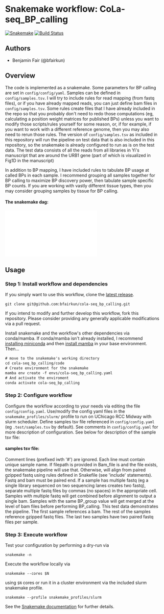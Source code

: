 # Snakemake workflow: CoLa-seq_BP_calling

[![Snakemake](https://img.shields.io/badge/snakemake-≥6.1.0-brightgreen.svg)](https://snakemake.bitbucket.io)
[![Build Status](https://travis-ci.org/snakemake-workflows/cola-seq_bp_calling.svg?branch=master)](https://travis-ci.org/snakemake-workflows/cola-seq_bp_calling)


## Authors

* Benjamin Fair (@bfairkun)

## Overview

The code is implemented as a snakemake. Some parameters for BP calling are set in `config/config/yaml`. Samples can be defined in `config/samples.tsv`. I will try to include rules for read mapping (from fastq files), or if you have already mapped reads, you can just define bam files in `config/samples.tsv`. Some rules create files that I have already included in the repo so that you probably don't need to redo those computations (eg, calculating a position weight matrices for published BPs) unless you want to modify those scripts/rules yourself for some reason, or, if for example, if you want to work with a different reference genome, then you may also need to rerun those rules. The version of `config/samples.tsv` as included in this repository will run the pipeline on test data that is also included in this repository, so the snakemake is already configured to run as is on the test data. The test data consists of all the reads from all libraries in Yi's manuscript that are around the URB1 gene (part of which is visualized in Fig1D in the manuscript)

In addition to BP mapping, I have included rules to tabulate BP usage at called BPs in each sample. I recommend grouping all samples together for BP calling to maximize BP discovery power, then tabulate sample specific BP counts. If you are working with vastly different tissue types, then you may consider grouping samples by tissue for BP calling.

#### The snakemake dag:

![Snakemake rule dag](dag.pdf?raw=true "Title")

## Usage

### Step 1: Install workflow and dependencies

If you simply want to use this workflow, clone the [latest release](https://github.com/bfairkun/cola-seq_bp_calling).

    git clone git@github.com:bfairkun/cola-seq_bp_calling.git

If you intend to modify and further develop this workflow, fork this repository. Please consider providing any generally applicable modifications via a pull request.

Install snakemake and the workflow's other dependencies via conda/mamba. If conda/mamba isn't already installed, I recommend [installing miniconda](https://docs.conda.io/en/latest/miniconda.html) and then [install mamba](https://github.com/mamba-org/mamba) in your base environment. Then...

    # move to the snakemake's working directory
    cd cola-seq_bp_calling/code
    # Create environment for the snakemake
    mamba env create -f envs/cola-seq_bp_calling.yaml
    # And activate the enviroment
    conda activate cola-seq_bp_calling

### Step 2: Configure workflow

Configure the workflow according to your needs via editing the file `config/config.yaml`. Use/modify the config yaml files in the `snakemake_profiles/slurm/` profile to run on UChicago RCC Midway with slurm scheduler. Define samples tsv file referenced in `config/config.yaml` (eg `.test/samples.tsv` by default). See comments in `config/config.yaml` for more description of configuration. See below for description of the sample tsv file:

#### samples tsv file:

Comment lines (prefixed iwth '#') are ignored.  Each line must contain unique sample name.  If filepath is provided in Bam_file is and the file exists, the snakemake pipeline will use that. Otherwise, will align from paired gzipped fastq using rules defined in Snakefile (see 'include' statements). Fastq and bam must be paired end. If a sample has multiple fastq (eg a single library sequenced on two sequencing lanes creates two fastq), separate multiple fastq files by commas (no spaces) in the appropriate cell. Samples with multiple fastq will get combined before alignment to output a single bam.  Samples with the same BP_group value will get merged at the level of bam files before performing BP_calling. This test data demonstrates the pipeline. The first sample references a bam. The rest of the samples reference gzipped fastq files. The last two samples have two paired fastq files per sample.

### Step 3: Execute workflow

Test your configuration by performing a dry-run via

    snakemake -n

Execute the workflow locally via

    snakemake --cores $N

using `$N` cores or run it in a cluster environment via the included slurm snakemake profile.

    snakemake --profile snakemake_profiles/slurm

See the [Snakemake documentation](https://snakemake.readthedocs.io) for further details.
